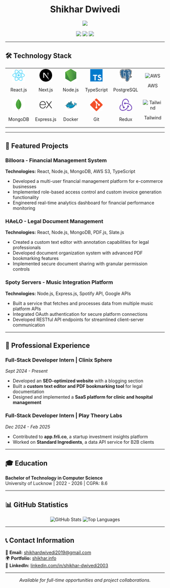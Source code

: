 <h1 align="center"> 
  Shikhar Dwivedi
</h1>  

<p align="center">
  <img src="https://readme-typing-svg.herokuapp.com?font=Inter&duration=3000&pause=1000&color=0366D6&center=true&vCenter=true&width=500&height=50&lines=Full-Stack+Developer;MERN+%7C+PostgreSQL+%7C+Enterprise+Solutions;Cloud+Architecture+%7C+API+Development;Building+Scalable+Web+Applications" />
</p>  

<p align="center">
  <a href="https://shikhar.info" target="_blank"><img src="https://img.shields.io/badge/Portfolio-shikhar.info-0366D6?style=flat-square&logo=react&logoColor=white" /></a>
  <a href="https://github.com/sshikharr" target="_blank"><img src="https://img.shields.io/badge/GitHub-sshikharr-24292e?style=flat-square&logo=github&logoColor=white" /></a>
  <a href="https://linkedin.com/in/shikhar-dwivedi2003" target="_blank"><img src="https://img.shields.io/badge/LinkedIn-Shikhar_Dwivedi-0077B5?style=flat-square&logo=linkedin&logoColor=white" /></a>
</p>  

---

## 🛠 Technology Stack  

<p align="center">
  <table>
    <tr>
      <td align="center" width="96">
        <img src="https://raw.githubusercontent.com/devicons/devicon/master/icons/react/react-original.svg" width="40" height="40" alt="React" />
        <p>React.js</p>
      </td>
      <td align="center" width="96">
        <img src="https://raw.githubusercontent.com/devicons/devicon/master/icons/nextjs/nextjs-original.svg" width="40" height="40" alt="Next.js" />
        <p>Next.js</p>
      </td>
      <td align="center" width="96">
        <img src="https://raw.githubusercontent.com/devicons/devicon/master/icons/nodejs/nodejs-original.svg" width="40" height="40" alt="Node.js" />
        <p>Node.js</p>
      </td>
      <td align="center" width="96">
        <img src="https://raw.githubusercontent.com/devicons/devicon/master/icons/typescript/typescript-original.svg" width="40" height="40" alt="TypeScript" />
        <p>TypeScript</p>
      </td>
      <td align="center" width="96">
        <img src="https://raw.githubusercontent.com/devicons/devicon/master/icons/postgresql/postgresql-original.svg" width="40" height="40" alt="PostgreSQL" />
        <p>PostgreSQL</p>
      </td>
      <td align="center" width="96">
        <img src="https://upload.wikimedia.org/wikipedia/commons/thumb/9/93/Amazon_Web_Services_Logo.svg/1024px-Amazon_Web_Services_Logo.svg.png" width="40" alt="AWS" />
        <p>AWS</p>
      </td>
    </tr>
    <tr>
      <td align="center" width="96">
        <img src="https://raw.githubusercontent.com/devicons/devicon/master/icons/mongodb/mongodb-original.svg" width="40" height="40" alt="MongoDB" />
        <p>MongoDB</p>
      </td>
      <td align="center" width="96">
        <img src="https://raw.githubusercontent.com/devicons/devicon/master/icons/express/express-original.svg" width="40" height="40" alt="Express.js" />
        <p>Express.js</p>
      </td>
      <td align="center" width="96">
        <img src="https://raw.githubusercontent.com/devicons/devicon/master/icons/docker/docker-original.svg" width="40" height="40" alt="Docker" />
        <p>Docker</p>
      </td>
      <td align="center" width="96">
        <img src="https://raw.githubusercontent.com/devicons/devicon/master/icons/git/git-original.svg" width="40" height="40" alt="Git" />
        <p>Git</p>
      </td>
      <td align="center" width="96">
        <img src="https://raw.githubusercontent.com/devicons/devicon/master/icons/redux/redux-original.svg" width="40" height="40" alt="Redux" />
        <p>Redux</p>
      </td>
      <td align="center" width="96">
        <img src="https://upload.wikimedia.org/wikipedia/commons/d/d5/Tailwind_CSS_Logo.svg" width="40" height="40" alt="Tailwind" />
        <p>Tailwind</p>
      </td>
    </tr>
  </table>
</p>

---

## 📌 Featured Projects  

### Billoora - Financial Management System  
**Technologies:** React, Node.js, MongoDB, AWS S3, TypeScript  
- Developed a multi-user financial management platform for e-commerce businesses  
- Implemented role-based access control and custom invoice generation functionality  
- Engineered real-time analytics dashboard for financial performance monitoring  

### HAeLO - Legal Document Management  
**Technologies:** React, Node.js, MongoDB, PDF.js, Slate.js  
- Created a custom text editor with annotation capabilities for legal professionals  
- Developed document organization system with advanced PDF bookmarking features  
- Implemented secure document sharing with granular permission controls  

### Spoty Servers - Music Integration Platform  
**Technologies:** Node.js, Express.js, Spotify API, Google APIs  
- Built a service that fetches and processes data from multiple music platform APIs  
- Integrated OAuth authentication for secure platform connections  
- Developed RESTful API endpoints for streamlined client-server communication  

---

## 💼 Professional Experience  

### **Full-Stack Developer Intern | Clinix Sphere**  
*Sept 2024 - Present*  
- Developed an **SEO-optimized website** with a blogging section  
- Built a **custom text editor and PDF bookmarking tool** for legal documentation  
- Designed and implemented a **SaaS platform for clinic and hospital management**  

### **Full-Stack Developer Intern | Play Theory Labs**  
*Dec 2024 - Feb 2025*  
- Contributed to **app.frli.co**, a startup investment insights platform  
- Worked on **Standard Ingredients**, a data API service for B2B clients  

---

## 🎓 Education  

**Bachelor of Technology in Computer Science**  
University of Lucknow | 2022 - 2026 | CGPA: 8.6  

---

## 📊 GitHub Statistics  

<p align="center">
  <img src="https://github-readme-stats.vercel.app/api?username=sshikharr&show_icons=true&count_private=true&hide=stars&include_all_commits=true&theme=default&hide_border=true" alt="GitHub Stats" height="170px"/>
  <img src="https://github-readme-stats.vercel.app/api/top-langs/?username=sshikharr&layout=compact&theme=default&hide_border=true" alt="Top Languages" height="170px"/>
</p>

---

## 📞 Contact Information  

📩 **Email:** shikhardwivedi2019@gmail.com  
🌍 **Portfolio:** [shikhar.info](https://shikhar.info)  
🔗 **LinkedIn:** [linkedin.com/in/shikhar-dwivedi2003](https://linkedin.com/in/shikhar-dwivedi2003)  

---

<p align="center">
  <i>Available for full-time opportunities and project collaborations.</i>
</p>
